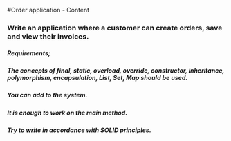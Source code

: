 #Order application - Content

### Write an application where a customer can create orders, save and view their invoices.
##### Requirements;
##### The concepts of final, static, overload, override, constructor, inheritance, polymorphism, encapsulation, List, Set, Map should be used.
##### You can add to the system.
##### It is enough to work on the main method.
##### Try to write in accordance with SOLID principles.
